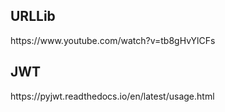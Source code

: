 <h2> URLLib </h2>
https://www.youtube.com/watch?v=tb8gHvYlCFs

<h2> JWT </h2>
https://pyjwt.readthedocs.io/en/latest/usage.html

